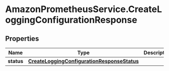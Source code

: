 # AmazonPrometheusService.CreateLoggingConfigurationResponse

## Properties

Name | Type | Description | Notes
------------ | ------------- | ------------- | -------------
**status** | [**CreateLoggingConfigurationResponseStatus**](CreateLoggingConfigurationResponseStatus.md) |  | 


